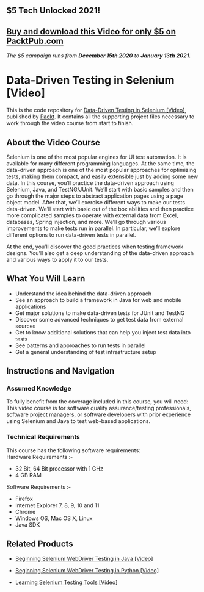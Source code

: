 ## $5 Tech Unlocked 2021!
[Buy and download this Video for only $5 on PacktPub.com](https://www.packtpub.com/product/data-driven-testing-in-selenium-video/9781788476430)
-----
*The $5 campaign         runs from __December 15th 2020__ to __January 13th 2021.__*

# Data-Driven Testing in Selenium [Video]

This is the code repository for [Data-Driven Testing in Selenium [Video]](https://www.packtpub.com/web-development/data-driven-testing-selenium-video?utm_source=github&utm_medium=repository&utm_campaign=9781788476430), published by [Packt](https://www.packtpub.com/?utm_source=github). It contains all the supporting project files necessary to work through the video course from start to finish.
## About the Video Course
Selenium is one of the most popular engines for UI test automation. It is available for many different programming languages. At the same time, the data-driven approach is one of the most popular approaches for optimizing tests, making them compact, and easily extensible just by adding some new data.
In this course, you’ll practice the data-driven approach using Selenium, Java, and TestNG/JUnit. We’ll start with basic samples and then go through the major steps to abstract application pages using a page object model. After that, we’ll exercise different ways to make our tests data-driven. 
We’ll start with basic out of the box abilities and then practice more complicated samples to operate with external data from Excel, databases, Spring injection, and more. We’ll go through various improvements to make tests run in parallel. In particular, we’ll explore different options to run data-driven tests in parallel.

At the end, you’ll discover the good practices when testing framework designs. You’ll also get a deep understanding of the data-driven approach and various ways to apply it to our tests.

<H2>What You Will Learn</H2>
<DIV class=book-info-will-learn-text>
<UL>
<LI>Understand the idea behind the data-driven approach 
<LI>See an approach to build a framework in Java for web and mobile applications 
<LI>Get major solutions to make data-driven tests for JUnit and TestNG 
<LI>Discover some advanced techniques to get test data from external sources 
<LI>Get to know additional solutions that can help you inject test data into tests 
<LI>See patterns and approaches to run tests in parallel 
<LI>Get a general understanding of test infrastructure setup </LI></UL></DIV>

## Instructions and Navigation
### Assumed Knowledge
To fully benefit from the coverage included in this course, you will need:<br/>
This video course is for software quality assurance/testing professionals, software project managers, or software developers with prior experience using Selenium and Java to test web-based applications.
### Technical Requirements
This course has the following software requirements:<br/>
Hardware Requirements :-

- 32 Bit, 64 Bit processor with 1 GHz
- 4 GB RAM

Software Requirements :-

- Firefox
- Internet Explorer 7, 8, 9, 10 and 11
- Chrome
- Windows OS, Mac OS X, Linux
- Java SDK

## Related Products
* [Beginning Selenium WebDriver Testing in Java [Video]](https://www.packtpub.com/web-development/data-driven-testing-selenium-video?utm_source=github&utm_medium=repository&utm_campaign=9781788476430)

* [Beginning Selenium WebDriver Testing in Python [Video]](https://www.packtpub.com/web-development/data-driven-testing-selenium-video?utm_source=github&utm_medium=repository&utm_campaign=9781788476430)

* [Learning Selenium Testing Tools [Video]](https://www.packtpub.com/web-development/data-driven-testing-selenium-video?utm_source=github&utm_medium=repository&utm_campaign=9781788476430)

